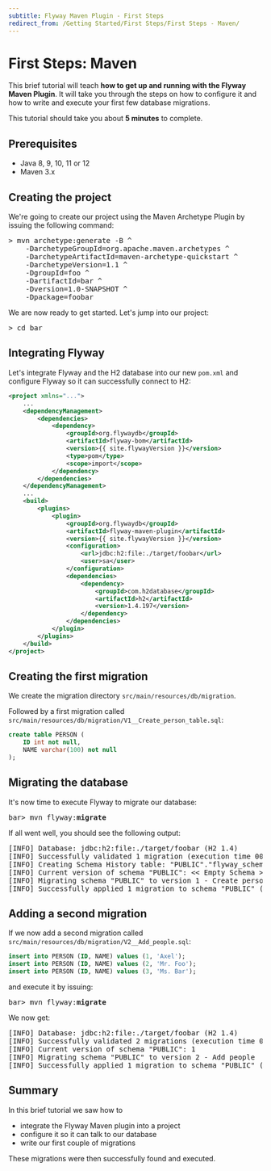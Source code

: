 ```yaml
---
subtitle: Flyway Maven Plugin - First Steps
redirect_from: /Getting Started/First Steps/First Steps - Maven/
---
```

# First Steps: Maven

This brief tutorial will teach **how to get up and running with the Flyway Maven Plugin**. It will take you through the
steps on how to configure it and how to write and execute your first few database migrations.

This tutorial should take you about **5 minutes** to complete.

## Prerequisites
- Java 8, 9, 10, 11 or 12
- Maven 3.x

## Creating the project

We're going to create our project using the Maven Archetype Plugin by issuing the following command:
<pre class="console"><span>&gt;</span> mvn archetype:generate -B ^
    -DarchetypeGroupId=org.apache.maven.archetypes ^
    -DarchetypeArtifactId=maven-archetype-quickstart ^
    -DarchetypeVersion=1.1 ^
    -DgroupId=foo ^
    -DartifactId=bar ^
    -Dversion=1.0-SNAPSHOT ^
    -Dpackage=foobar</pre>
    
We are now ready to get started. Let's jump into our project:
<pre class="console"><span>&gt;</span> cd bar</pre>

## Integrating Flyway

Let's integrate Flyway and the H2 database into our new `pom.xml` and configure Flyway so it can successfully connect to H2:
```xml
<project xmlns="...">
    ...
    <dependencyManagement>
        <dependencies>
            <dependency>
                <groupId>org.flywaydb</groupId>
                <artifactId>flyway-bom</artifactId>
                <version>{{ site.flywayVersion }}</version>
                <type>pom</type>
                <scope>import</scope>
            </dependency>
        </dependencies>
    </dependencyManagement>
    ...
    <build>
        <plugins>
            <plugin>
                <groupId>org.flywaydb</groupId>
                <artifactId>flyway-maven-plugin</artifactId>
                <version>{{ site.flywayVersion }}</version>
                <configuration>
                    <url>jdbc:h2:file:./target/foobar</url>
                    <user>sa</user>
                </configuration>
                <dependencies>
                    <dependency>
                        <groupId>com.h2database</groupId>
                        <artifactId>h2</artifactId>
                        <version>1.4.197</version>
                    </dependency>
                </dependencies>
            </plugin>
        </plugins>
    </build>
</project>
```

## Creating the first migration

We create the migration directory `src/main/resources/db/migration`.
    
Followed by a first migration called `src/main/resources/db/migration/V1__Create_person_table.sql`:
```sql
create table PERSON (
    ID int not null,
    NAME varchar(100) not null
);
```

## Migrating the database

It's now time to execute Flyway to migrate our database:
<pre class="console"><span>bar&gt;</span> mvn flyway:<strong>migrate</strong></pre>

If all went well, you should see the following output:
<pre class="console">[INFO] Database: jdbc:h2:file:./target/foobar (H2 1.4)
[INFO] Successfully validated 1 migration (execution time 00:00.009s)
[INFO] Creating Schema History table: "PUBLIC"."flyway_schema_history"
[INFO] Current version of schema "PUBLIC": << Empty Schema >>
[INFO] Migrating schema "PUBLIC" to version 1 - Create person table
[INFO] Successfully applied 1 migration to schema "PUBLIC" (execution time 00:00.038s)</pre>

## Adding a second migration

If we now add a second migration called `src/main/resources/db/migration/V2__Add_people.sql`:
```sql
insert into PERSON (ID, NAME) values (1, 'Axel');
insert into PERSON (ID, NAME) values (2, 'Mr. Foo');
insert into PERSON (ID, NAME) values (3, 'Ms. Bar');
```

and execute it by issuing:
<pre class="console"><span>bar&gt;</span> mvn flyway:<strong>migrate</strong></pre>

We now get:
<pre class="console">[INFO] Database: jdbc:h2:file:./target/foobar (H2 1.4)
[INFO] Successfully validated 2 migrations (execution time 00:00.012s)
[INFO] Current version of schema "PUBLIC": 1
[INFO] Migrating schema "PUBLIC" to version 2 - Add people
[INFO] Successfully applied 1 migration to schema "PUBLIC" (execution time 00:00.018s)</pre>

## Summary

In this brief tutorial we saw how to
- integrate the Flyway Maven plugin into a project
- configure it so it can talk to our database
- write our first couple of migrations

These migrations were then successfully found and executed.
